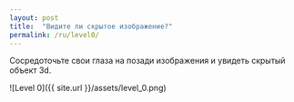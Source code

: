 ```yaml
---
layout: post
title:  "Видите ли скрытое изображение?"
permalink: /ru/level0/
---
```

Сосредоточьте свои глаза на позади изображения и увидеть скрытый объект 3d.

![Level 0]({{ site.url }}/assets/level_0.png)
